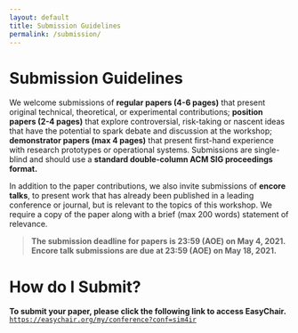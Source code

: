 ```yaml
---
layout: default
title: Submission Guidelines
permalink: /submission/
---
```


# Submission Guidelines

We welcome submissions of **regular papers (4-6 pages)** that present original technical, theoretical, or experimental contributions; **position papers (2-4 pages)** that explore controversial, risk-taking or nascent ideas that have the potential to spark debate and discussion at the workshop; **demonstrator papers (max 4 pages)** that present first-hand experience with research prototypes or operational systems. Submissions are single-blind and should use a **standard double-column ACM SIG proceedings format.**

In addition to the paper contributions, we also invite submissions of **encore talks**, to present work that has already been published in a leading conference or journal, but is relevant to the topics of this workshop.  We require a copy of the paper along with a brief (max 200 words) statement of relevance.

> **The submission deadline for papers is 23:59 (AOE) on May 4, 2021. Encore talk submissions are due at 23:59 (AOE) on May 18, 2021.**

# How do I Submit?

**To submit your paper, please click the following link to access EasyChair.**
[`https://easychair.org/my/conference?conf=sim4ir`](https://easychair.org/my/conference?conf=sim4ir)